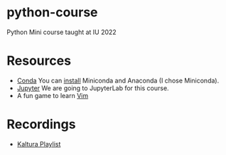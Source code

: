 # python-course
Python Mini course taught at IU 2022


# Resources
* [Conda](https://docs.conda.io/en/latest/)  You can [install](https://docs.conda.io/projects/conda/en/latest/user-guide/install/index.html) Miniconda and Anaconda (I chose Miniconda).
* [Jupyter](https://jupyter.org)  We are going to JupyterLab for this course.
* A fun game to learn [Vim](https://vim-adventures.com)

# Recordings

* [Kaltura Playlist](https://iu.mediaspace.kaltura.com/playlist/dedicated/1_bdyniu4w/)
